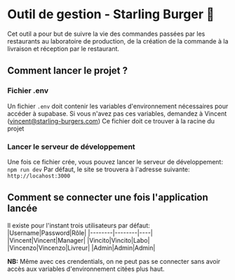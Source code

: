 # Outil de gestion - Starling Burger 🍔

Cet outil a pour but de suivre la vie des commandes passées par les restaurants au laboratoire de production, de la création de la commande à la 
livraison et réception par le restaurant.

## Comment lancer le projet ?

### Fichier .env
Un fichier `.env` doit contenir les variables d'environnement nécessaires pour accéder à supabase. Si vous n'avez pas ces variables, demandez à 
Vincent (vincent@starling-burgers.com)
Ce fichier doit ce trouver à la racine du projet

### Lancer le serveur de développement

Une fois ce fichier crée, vous pouvez lancer le serveur de développement:
`npm run dev`
Par défaut, le site se trouvera à l'adresse suivante: `http://locahost:3000`

## Comment se connecter une fois l'application lancée

Il existe pour l'instant trois utilisateurs par défaut:
|Username|Password|Rôle|
|--------|--------|----|
|Vincent|Vincent|Manager|
|Vincito|Vincito|Labo|
|Vincenzo|Vincenzo|Livreur|
|Admin|Admin|Admin|

**NB:** Même avec ces crendentials, on ne peut pas se connecter sans avoir accès aux variables d'environnement citées plus haut.

